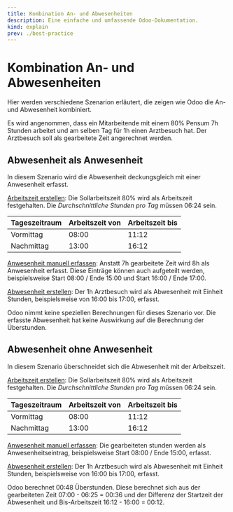 ```yaml
---
title: Kombination An- und Abwesenheiten
description: Eine einfache und umfassende Odoo-Dokumentation.
kind: explain
prev: ./best-practice
---
```


# Kombination An- und Abwesenheiten

Hier werden verschiedene Szenarion erläutert, die zeigen wie Odoo die An- und Abwesenheit kombiniert.

Es wird angenommen, dass ein Mitarbeitende mit einem 80% Pensum 7h Stunden arbeitet und am selben Tag für 1h einen Arztbesuch hat. Der Arztbesuch soll als gearbeitete Zeit angerechnet werden. 

## Abwesenheit als Anwesenheit

In diesem Szenario wird die Abwesenheit deckungsgleich mit einer Anwesenheit erfasst.

[Arbeitszeit erstellen](HR.md#Arbeitszeit%20erstellen): Die Sollarbeitszeit 80% wird als Arbeitszeit festgehalten. Die *Durchschnittliche Stunden pro Tag* müssen 06:24 sein.

| Tageszeitraum | Arbeitszeit von | Arbeitszeit bis |
| ------------- | --------------- | --------------- |
| Vormittag     | 08:00           | 11:12           |
| Nachmittag    | 13:00           | 16:12           |

[Anwesenheit manuell erfassen](HR%20Attendance.md#Anwesenheit%20manuell%20erfassen): Anstatt 7h gearbeitete Zeit wird 8h als Anwesenheit erfasst. Diese Einträge können auch aufgeteilt werden, beispielsweise  Start 08:00 / Ende 15:00 und Start 16:00 / Ende 17:00.

[Abwesenheit erstellen](HR%20Holidays.md#Abwesenheit%20erstellen): Der 1h Arztbesuch wird als Abwesenheit mit Einheit Stunden, beispielsweise von 16:00 bis 17:00, erfasst. 

Odoo nimmt keine speziellen Berechnungen für dieses Szenario vor. Die erfasste Abwesenheit hat keine Auswirkung auf die Berechnung der Überstunden.

## Abwesenheit ohne Anwesenheit

In diesem Szenario überschneidet sich die Abwesenheit mit der Arbeitszeit.

[Arbeitszeit erstellen](HR.md#Arbeitszeit%20erstellen): Die Sollarbeitszeit 80% wird als Arbeitszeit festgehalten. Die *Durchschnittliche Stunden pro Tag* müssen 06:24 sein.

| Tageszeitraum | Arbeitszeit von | Arbeitszeit bis |
| ------------- | --------------- | --------------- |
| Vormittag     | 08:00           | 11:12           |
| Nachmittag    | 13:00           | 16:12           |

[Anwesenheit manuell erfassen](HR%20Attendance.md#Anwesenheit%20manuell%20erfassen): Die gearbeiteten stunden werden als Anwesenheitseintrag, beispielsweise Start 08:00 / Ende 15:00, erfasst.

[Abwesenheit erstellen](HR%20Holidays.md#Abwesenheit%20erstellen): Der 1h Arztbesuch wird als Abwesenheit mit Einheit Stunden, beispielsweise von 16:00 bis 17:00, erfasst. 

Odoo berechnet 00:48 Überstunden. Diese berechnet sich aus der gearbeiteten Zeit 07:00 - 06:25 = 00:36 und der Differenz der Startzeit der Abwesenheit und Bis-Arbeitszeit 16:12 - 16:00 = 00:12.